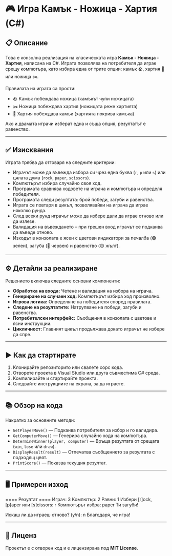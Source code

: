 # 🎮 Игра Камък - Ножица - Хартия (C#)

## 📋 Описание

Това е конзолна реализация на класическата игра **Камък - Ножица - Хартия**, написана на C#. Играта позволява на потребителя да играе срещу компютъра, като избира една от трите опции: камък 🪨, хартия 📄 или ножица ✂️.

Правилата на играта са прости:

- 🪨 Камък побеждава ножица (камъкът чупи ножицата)
- ✂️ Ножица побеждава хартия (ножицата реже хартията)
- 📄 Хартия побеждава камък (хартията покрива камъка)

Ако и двамата играчи изберат една и съща опция, резултатът е равенство.

---

## ✅ Изисквания

Играта трябва да отговаря на следните критерии:

- Играчът може да въвежда избора си чрез една буква (`r`, `p` или `s`) или цялата дума (`rock`, `paper`, `scissors`).
- Компютърът избира случайно своя ход.
- Програмата сравнява ходовете на играча и компютъра и определя победителя.
- Програмата следи резултата: брой победи, загуби и равенства.
- Играта се повтаря в цикъл, позволявайки на играча да играе няколко рунда.
- След всеки рунд играчът може да избере дали да играе отново или да излезе.
- Валидация на въвеждането – при грешен вход играчът се подканва да въведе отново.
- Изходът в конзолата е ясен с цветови индикатори за печалба (🟢 зелен), загуба (🔴 червен) и равенство (🟡 жълт).

---

## ⚙️ Детайли за реализиране

Решението включва следните основни компоненти:

- **Обработка на входа:** Четене и валидация на избора на играча.
- **Генериране на случаен ход:** Компютърът избира ход произволно.
- **Игрова логика:** Определяне на победителя според правилата.
- **Следене на резултатите:** Натрупване на победи, загуби и равенства.
- **Потребителски интерфейс:** Съобщения в конзолата с цветове и ясни инструкции.
- **Цикличност:** Главният цикъл продължава докато играчът не избере да спре.

---

## ▶️ Как да стартирате

1. Клонирайте репозиторито или свалете сорс кода.
2. Отворете проекта в Visual Studio или друга съвместима C# среда.
3. Компилирайте и стартирайте проекта.
4. Следвайте инструкциите на екрана, за да играете.

---

## 📚 Обзор на кода

Накратко за основните методи:

- `GetPlayerMove()` — Подканва потребителя за избор и го валидира.
- `GetComputerMove()` — Генерира случайно хода на компютъра.
- `DetermineWinner(player, computer)` — Връща резултата от срещата (`win`, `lose` или `draw`).
- `DisplayResult(result)` — Отпечатва съобщението за резултата с подходящ цвят.
- `PrintScore()` — Показва текущия резултат.

---

## 🖥 Примерен изход

==== Резултат ====
Играч: 3
Компютър: 2
Равни: 1
Избери [r]ock, [p]aper или [s]cissors: r
Компютърът избра: paper
Ти загуби!

Искаш ли да играеш отново? (y/n): n
Благодаря, че игра!

---

## 📄 Лиценз

Проектът е с отворен код и е лицензирана под **MIT License**.
